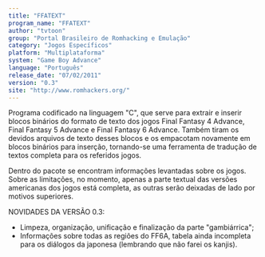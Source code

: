 ```yaml
---
title: "FFATEXT"
program_name: "FFATEXT"
author: "tvtoon"
group: "Portal Brasileiro de Romhacking e Emulação"
category: "Jogos Específicos"
platform: "Multiplataforma"
system: "Game Boy Advance"
language: "Português"
release_date: "07/02/2011"
version: "0.3"
site: "http://www.romhackers.org/"
---
```

Programa codificado na linguagem "C", que serve para extrair e inserir blocos binários do formato de texto dos jogos Final Fantasy 4 Advance, Final Fantasy 5 Advance e Final Fantasy 6 Advance. Também tiram os devidos arquivos de texto desses blocos e os empacotam novamente em blocos binários para inserção, tornando-se uma ferramenta de tradução de textos completa para os referidos jogos.

Dentro do pacote se encontram informações levantadas sobre os jogos. Sobre as limitações, no momento, apenas a parte textual das versões americanas dos jogos está completa, as outras serão deixadas de lado por motivos superiores.

NOVIDADES DA VERSÃO 0.3:

- Limpeza, organização, unificação e finalização da parte "gambiárrica";
- Informações sobre todas as regiões do FF6A, tabela ainda incompleta para os diálogos da japonesa (lembrando que não farei os kanjis).
